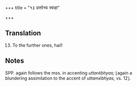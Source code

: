 +++
title = "१३ उत्तरेभ्यः स्वाहा"

+++
## Translation
13. To the further ones, hail!

## Notes
SPP. again follows the mss. in accenting *uttarébhyas;* ⌊again a  
blundering assimilation to the accent of *uttamébhyas*, vs. 12⌋.
